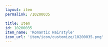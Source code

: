 ```yaml
---
layout: item
permalink: /10200035

title: Item
id: 10200035
item_name: 'Romantic Hairstyle'
icon_url: 'item/icon/customize/10200035.png'
---
```

